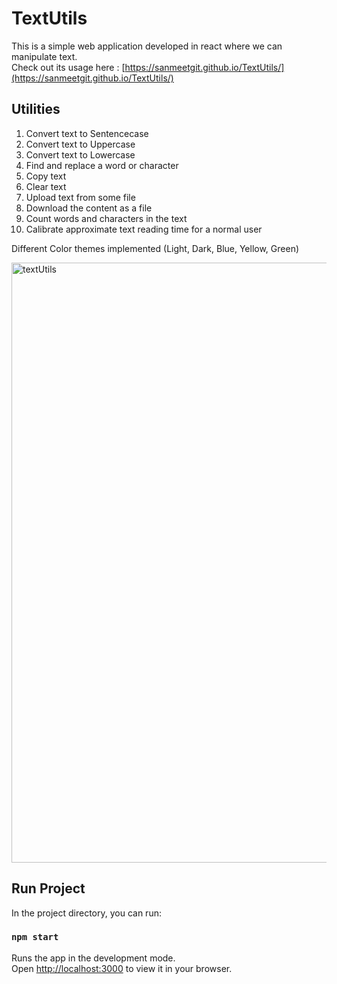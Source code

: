 # TextUtils
This is a simple web application developed in react where we can manipulate text.<br>
Check out its usage here : [https://sanmeetgit.github.io/TextUtils/](https://sanmeetgit.github.io/TextUtils/)

## Utilities
1. Convert text to Sentencecase
2. Convert text to Uppercase
3. Convert text to Lowercase
4. Find and replace a word or character
5. Copy text
6. Clear text
7. Upload text from some file
8. Download the content as a file
9. Count words and characters in the text
10. Calibrate approximate text reading time for a normal user

Different Color themes implemented (Light, Dark, Blue, Yellow, Green)

<img width="960" alt="textUtils" src="https://user-images.githubusercontent.com/69712864/192157240-d38f1b23-0b4f-405b-965f-d30f30cb49e9.png">

## Run Project

In the project directory, you can run:

### `npm start`

Runs the app in the development mode.\
Open [http://localhost:3000](http://localhost:3000) to view it in your browser.

